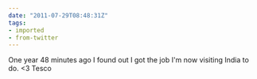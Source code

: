 ```yaml
---
date: "2011-07-29T08:48:31Z"
tags:
- imported
- from-twitter
---
```

One year 48 minutes ago I found out I got the job I'm now visiting India to do. &lt;3 Tesco
